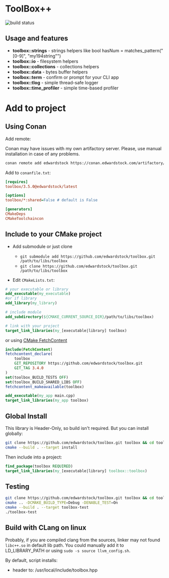 # ToolBox++

![build status](https://github.com/edwardstock/toolbox/actions/workflows/build_conan.yml/badge.svg)

## Usage and features

* **toolbox::strings** - strings helpers like bool hasNum = matches_pattern("\[0-9\]", "my194string"")
* **toolbox::io** - filesystem helpers
* **toolbox::collections** - collections helpers
* **toolbox::data** - bytes buffer helpers
* **toolbox::term** - confirm or prompt for your CLI app
* **toolbox::tlog** - simple thread-safe logger
* **toolbox::time_profiler** - simple time-based profiler

# Add to project
## Using Conan

Add remote:

Conan may have issues with my own artifactory server. Please, use manual installation in case of any problems.
```bash
conan remote add edwardstock https://conan.edwardstock.com/artifactory/api/conan/conan
```

Add to `conanfile.txt`:

```ini
[requires]
toolbox/3.5.0@edwardstock/latest

[options]
toolbox/*:shared=False # default is False

[generators]
CMakeDeps
CMakeToolchaincon
```

## Include to your CMake project

* Add submodule or just clone
    * `git submodule add https://github.com/edwardstock/toolbox.git /path/to/libs/toolbox`
    * `git clone https://github.com/edwardstock/toolbox.git /path/to/libs/toolbox`

* Edit `CMakeLists.txt`:

```cmake
# your executable or library
add_executable(my_executable)
#or if library
add_library(my_library)

# include module
add_subdirectory(${CMAKE_CURRENT_SOURCE_DIR}/path/to/libs/toolbox)

# link with your project
target_link_libraries(my_[executable|library] toolbox)
```

or using [CMake FetchContent](https://cmake.org/cmake/help/latest/module/FetchContent.html)

```cmake
include(FetchContent)
fetchcontent_declare(
	toolbox
	GIT_REPOSITORY https://github.com/edwardstock/toolbox.git
	GIT_TAG 3.4.0
)
set(toolbox_BUILD_TESTS OFF)
set(toolbox_BUILD_SHARED_LIBS OFF)
fetchcontent_makeavailable(toolbox)

add_executable(my_app main.cpp)
target_link_libraries(my_app toolbox)
```

## Global Install

This library is Header-Only, so build isn't required. But you can install globally:

```bash
git clone https://github.com/edwardstock/toolbox.git toolbox && cd toolbox/build
cmake --build . --target install
```

Then include into a project:

```cmake
find_package(toolbox REQUIRED)
target_link_libraries(my_[executable|library] toolbox::toolbox)
```

## Testing

```bash
git clone https://github.com/edwardstock/toolbox.git toolbox && cd toolbox/build
cmake .. -DCMAKE_BUILD_TYPE=Debug -DENABLE_TEST=On
cmake --build . --target toolbox-test
./toolbox-test
```

## Build with CLang on linux

Probably, if you are compiled clang from the sources, linker may not found `libc++.so` in default lib path. You could
manually add it to LD_LIBRARY_PATH or using `sudo -s source llvm_config.sh`.

By default, script installs:

* header to: /usr/local/include/toolbox.hpp
